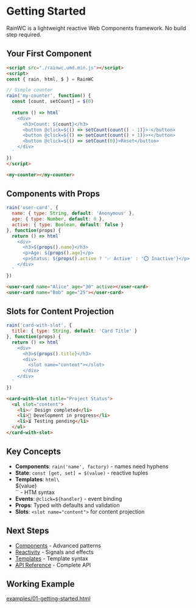 # Getting Started

RainWC is a lightweight reactive Web Components framework. No build step required.

## Your First Component

```html
<script src="./rainwc.umd.min.js"></script>
<script>
const { rain, html, $ } = RainWC

// Simple counter
rain('my-counter', function() {
  const [count, setCount] = $(0)
  
  return () => html`
    <div>
      <h3>Count: ${count}</h3>
      <button @click=${() => setCount(count() - 1)}>-</button>
      <button @click=${() => setCount(count() + 1)}>+</button>
      <button @click=${() => setCount(0)}>Reset</button>
    </div>
  `
})
</script>

<my-counter></my-counter>
```

## Components with Props

```javascript
rain('user-card', {
  name: { type: String, default: 'Anonymous' },
  age: { type: Number, default: 0 },
  active: { type: Boolean, default: false }
}, function(props) {
  return () => html`
    <div>
      <h3>${props().name}</h3>
      <p>Age: ${props().age}</p>
      <p>Status: ${props().active ? '✅ Active' : '⭕ Inactive'}</p>
    </div>
  `
})
```

```html
<user-card name="Alice" age="30" active></user-card>
<user-card name="Bob" age="25"></user-card>
```

## Slots for Content Projection

```javascript
rain('card-with-slot', {
  title: { type: String, default: 'Card Title' }
}, function(props) {
  return () => html`
    <div>
      <h3>${props().title}</h3>
      <div>
        <slot name="content"></slot>
      </div>
    </div>
  `
})
```

```html
<card-with-slot title="Project Status">
  <ul slot="content">
    <li>✅ Design completed</li>
    <li>🔄 Development in progress</li>
    <li>⏳ Testing pending</li>
  </ul>
</card-with-slot>
```

## Key Concepts

- **Components**: `rain('name', factory)` - names need hyphens
- **State**: `const [get, set] = $(value)` - reactive tuples  
- **Templates**: `html\`<div>${value}</div>\`` - HTM syntax
- **Events**: `@click=${handler}` - event binding
- **Props**: Typed with defaults and validation
- **Slots**: `<slot name="content">` for content projection

## Next Steps

- [Components](components.md) - Advanced patterns
- [Reactivity](reactivity.md) - Signals and effects
- [Templates](templates.md) - Template syntax
- [API Reference](api.md) - Complete API

## Working Example

[examples/01-getting-started.html](../examples/01-getting-started.html)